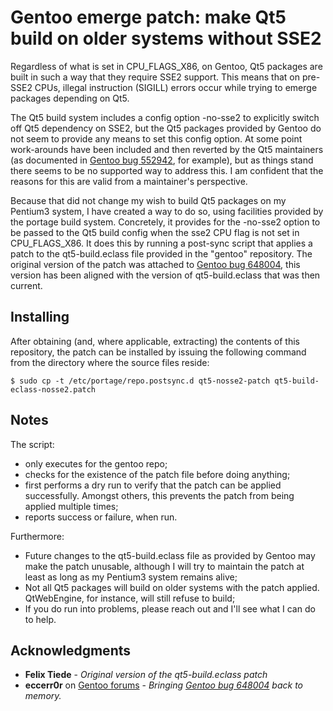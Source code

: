 # Gentoo emerge patch: make Qt5 build on older systems without SSE2

Regardless of what is set in CPU_FLAGS_X86, on Gentoo, Qt5 packages are built in such a way that they require SSE2 support. This means that on pre-SSE2 CPUs, illegal instruction (SIGILL) errors occur while trying to emerge packages depending on Qt5.

The Qt5 build system includes a config option -no-sse2 to explicitly switch off Qt5 dependency on SSE2, but the Qt5 packages provided by Gentoo do not seem to provide any means to set this config option. At some point work-arounds have been included and then reverted by the Qt5 maintainers (as documented in [Gentoo bug 552942](https://bugs.gentoo.org/552942), for example), but as things stand there seems to be no supported way to address this. I am confident that the reasons for this are valid from a maintainer's perspective.

Because that did not change my wish to build Qt5 packages on my Pentium3 system, I have created a way to do so, using facilities provided by the portage build system.
Concretely, it provides for the -no-sse2 option to be passed to the Qt5 build config when the sse2 CPU flag is not set in CPU_FLAGS_X86. It does this by running a post-sync script that applies a patch to the qt5-build.eclass file provided in the "gentoo" repository. The original version of the patch was attached to [Gentoo bug 648004](https://bugs.gentoo.org/648004), this version has been aligned with the version of qt5-build.eclass that was then current.

## Installing

After obtaining (and, where applicable, extracting) the contents of this repository, the patch can be installed by issuing the following command from the directory where the source files reside:

```
$ sudo cp -t /etc/portage/repo.postsync.d qt5-nosse2-patch qt5-build-eclass-nosse2.patch
```

## Notes

The script:
* only executes for the gentoo repo;
* checks for the existence of the patch file before doing anything;
* first performs a dry run to verify that the patch can be applied successfully. Amongst others, this prevents the patch from being applied multiple times;
* reports success or failure, when run.

Furthermore:
* Future changes to the qt5-build.eclass file as provided by Gentoo may make the patch unusable, although I will try to maintain the patch at least as long as my Pentium3 system  remains alive;
* Not all Qt5 packages will build on older systems with the patch applied. QtWebEngine, for instance, will still refuse to build;
* If you do run into problems, please reach out and I'll see what I can do to help.

## Acknowledgments

* **Felix Tiede** - *Original version of the qt5-build.eclass patch*
* **eccerr0r** on [Gentoo forums](https://forums.gentoo.org) - *Bringing [Gentoo bug 648004](https://bugs.gentoo.org/648004) back to memory.*
